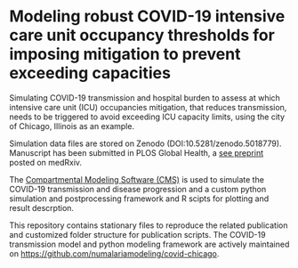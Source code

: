 # Modeling robust COVID-19 intensive care unit occupancy thresholds for imposing mitigation to prevent exceeding capacities

Simulating COVID-19 transmission and hospital burden to assess at which intensive care unit (ICU) occupancies mitigation, that reduces transmission, needs to be triggered to avoid
exceeding ICU capacity limits, using the city of Chicago, Illinois as an example.

Simulation data files are stored on Zenodo (DOI:10.5281/zenodo.5018779).
Manuscript has been submitted in PLOS Global Health, a [see preprint](https://www.medrxiv.org/content/10.1101/2021.06.27.21259530v1.
) posted on medRxiv. 

The [Compartmental Modeling Software (CMS)](https://idmod.org/docs/cms/index.html) is used to simulate the COVID-19 
transmission and disease progression and a custom python simulation and postprocessing framework and R scipts for plotting and result descrption.

This repository contains stationary files to reproduce the related publication and customized folder structure for publication scripts.
The COVID-19 transmission model and python modeling framework are actively maintained on https://github.com/numalariamodeling/covid-chicago.


